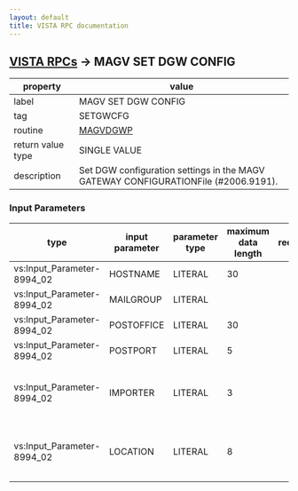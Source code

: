 ```yaml
---
layout: default
title: VISTA RPC documentation
---
```




## [VISTA RPCs](TableOfContent.md) &#8594; MAGV SET DGW CONFIG 

 property | value 
--- | --- 
 label | MAGV SET DGW CONFIG
 tag | SETGWCFG
 routine | [MAGVDGWP](http://code.osehra.org/dox/Routine_MAGVDGWP_source.html)
 return value type | SINGLE VALUE
 description | Set DGW configuration settings in the MAGV GATEWAY CONFIGURATIONFile (#2006.9191).

### Input Parameters

| type | input parameter | parameter type | maximum data length | required | description | 
| --- | --- | --- | --- | --- | --- | 
| vs:Input_Parameter-8994_02 | HOSTNAME | LITERAL | 30 |  | NAME OF DICOM GATEWAY | 
| vs:Input_Parameter-8994_02 | MAILGROUP | LITERAL |  |  | EMAIL ADDRESSEE | 
| vs:Input_Parameter-8994_02 | POSTOFFICE | LITERAL | 30 |  | POST OFFICE SERVER | 
| vs:Input_Parameter-8994_02 | POSTPORT | LITERAL | 5 |  | POST OFFICE EMAIL PORT | 
| vs:Input_Parameter-8994_02 | IMPORTER | LITERAL | 3 |  | Indicator to determine if DGW is using the IMPORTER.Contents are YES or NO. | 
| vs:Input_Parameter-8994_02 | LOCATION | LITERAL | 8 |  | DICOM GATEWAY LOCATION CODE(Site Location/Station number) | 